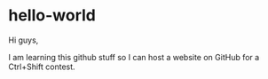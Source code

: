 # hello-world
Hi guys,

I am learning this github stuff so I can host a website on GitHub for a Ctrl+Shift contest.
